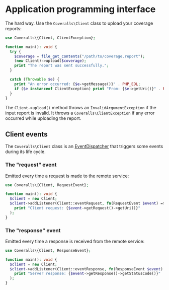 # Application programming interface
The hard way. Use the `Coveralls\Client` class to upload your coverage reports:

```php
use Coveralls\{Client, ClientException};

function main(): void {
  try {
    $coverage = file_get_contents("/path/to/coverage.report");
    (new Client)->upload($coverage);
    print "The report was sent successfully.";
  }

  catch (Throwable $e) {
    print "An error occurred: {$e->getMessage()}" . PHP_EOL;
    if ($e instanceof ClientException) print "From: {$e->getUri()}" . PHP_EOL;
  }
}
```

The `Client->upload()` method throws an `InvalidArgumentException` if the input report is invalid.
It throws a `Coveralls\ClientException` if any error occurred while uploading the report.

## Client events
The `Coveralls\Client` class is an [EventDispatcher](https://symfony.com/doc/current/components/event_dispatcher.html) that triggers some events during its life cycle.

### The "request" event
Emitted every time a request is made to the remote service:

```php
use Coveralls\{Client, RequestEvent};

function main(): void {
  $client = new Client;
  $client->addListener(Client::eventRequest, fn(RequestEvent $event) =>
    print "Client request: {$event->getRequest()->getUri()}"
  );
}
```

### The "response" event
Emitted every time a response is received from the remote service:

```php
use Coveralls\{Client, ResponseEvent};

function main(): void {
  $client = new Client;
  $client->addListener(Client::eventResponse, fn(ResponseEvent $event) =>
    print "Server response: {$event->getResponse()->getStatusCode()}"
  );
}
```
